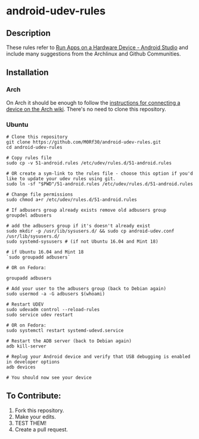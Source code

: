 # android-udev-rules

## Description

These rules refer to [Run Apps on a Hardware Device - Android Studio](https://developer.android.com/studio/run/device.html) and include many suggestions from the Archlinux and Github Communities.


## Installation

### Arch

On Arch it should be enough to follow the [instructions for connecting a device on the Arch wiki](https://wiki.archlinux.org/index.php/Android_Debug_Bridge). There's no need to clone this repository.


### Ubuntu

    # Clone this repository
    git clone https://github.com/M0Rf30/android-udev-rules.git
    cd android-udev-rules
    
    # Copy rules file
    sudo cp -v 51-android.rules /etc/udev/rules.d/51-android.rules
    
    # OR create a sym-link to the rules file - choose this option if you'd like to update your udev rules using git.
    sudo ln -sf "$PWD"/51-android.rules /etc/udev/rules.d/51-android.rules
    
    # Change file permissions
    sudo chmod a+r /etc/udev/rules.d/51-android.rules
    
    # If adbusers group already exists remove old adbusers group
    groupdel adbusers
    
    # add the adbusers group if it's doesn't already exist
    sudo mkdir -p /usr/lib/sysusers.d/ && sudo cp android-udev.conf /usr/lib/sysusers.d/
    sudo systemd-sysusers # (if not Ubuntu 16.04 and Mint 18)
    
    # if Ubuntu 16.04 and Mint 18
    `sudo groupadd adbusers`
    
    # OR on Fedora:
    
    groupadd adbusers
    
    # Add your user to the adbusers group (back to Debian again)
    sudo usermod -a -G adbusers $(whoami)
    
    # Restart UDEV
    sudo udevadm control --reload-rules
    sudo service udev restart
    
    # OR on Fedora:
    sudo systemctl restart systemd-udevd.service
    
    # Restart the ADB server (back to Debian again)
    adb kill-server
    
    # Replug your Android device and verify that USB debugging is enabled in developer options
    adb devices
    
    # You should now see your device

## To Contribute:

1. Fork this repository.
2. Make your edits.
3. TEST THEM!
4. Create a pull request.
